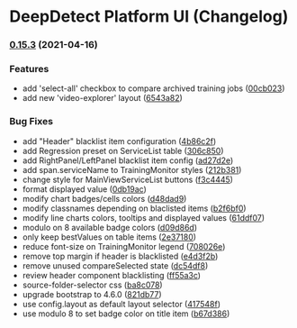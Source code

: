 # DeepDetect Platform UI (Changelog)

### [0.15.3](https://github.com/jolibrain/platform_ui/compare/v0.15.2...v0.15.3) (2021-04-16)


### Features

* add 'select-all' checkbox to compare archived training jobs ([00cb023](https://github.com/jolibrain/platform_ui/commit/00cb02388894fefe52df0ba10875fb784ff0c31a))
* add new 'video-explorer' layout ([6543a82](https://github.com/jolibrain/platform_ui/commit/6543a827393f5b53a0d2c6e3ea6dafe666c335f6))


### Bug Fixes

* add "Header" blacklist item configuration ([4b86c2f](https://github.com/jolibrain/platform_ui/commit/4b86c2f5eea1c4741b0fef08ecff0f31f2d87e33))
* add Regression preset on ServiceList table ([306c850](https://github.com/jolibrain/platform_ui/commit/306c850fc53bc04ecf8384335f74f479d2c63d79))
* add RightPanel/LeftPanel blacklist item config ([ad27d2e](https://github.com/jolibrain/platform_ui/commit/ad27d2e40f9625bd985606300888ec0bfaed026c))
* add span.serviceName to TrainingMonitor styles ([212b381](https://github.com/jolibrain/platform_ui/commit/212b381a859998f4444145a857716aed3262c09e))
* change style for MainViewServiceList buttons ([f3c4445](https://github.com/jolibrain/platform_ui/commit/f3c4445032dddfd1ef5adcd597ac2f7bda593b85))
* format displayed value ([0db19ac](https://github.com/jolibrain/platform_ui/commit/0db19acd4917e2aaf7ed82d72fe49e6922ac8ae2))
* modify chart badges/cells colors ([d48dad9](https://github.com/jolibrain/platform_ui/commit/d48dad9cfd83a362a949c763ca701319722ab44c))
* modify classnames depending on blaclisted items ([b2f6bf0](https://github.com/jolibrain/platform_ui/commit/b2f6bf0d9bc7102161f1bad3450632680fe44147))
* modify line charts colors, tooltips and displayed values ([61ddf07](https://github.com/jolibrain/platform_ui/commit/61ddf07d1c41bd22515cf975891d721b36a8d075))
* modulo on 8 available badge colors ([d09d86d](https://github.com/jolibrain/platform_ui/commit/d09d86d04de7f3bec7679b2c7c14b8c34a8d58bc))
* only keep bestValues on table items ([2e37180](https://github.com/jolibrain/platform_ui/commit/2e37180cf97a06c7487ff72c358d167a6c5bfaf0))
* reduce font-size on TrainingMonitor legend ([708026e](https://github.com/jolibrain/platform_ui/commit/708026e47f4dbf00e6fb092ea16da63ef78aeeb9))
* remove top margin if header is blacklisted ([e4d3f2b](https://github.com/jolibrain/platform_ui/commit/e4d3f2bcdb00b054f9362809b89c539c7edd5321))
* remove unused compareSelected state ([dc54df8](https://github.com/jolibrain/platform_ui/commit/dc54df8cbbaa04ff0767100e14ab59b8949a8555))
* review header component blacklisting ([ff55a3c](https://github.com/jolibrain/platform_ui/commit/ff55a3cada262b2ef93267d96a62b1e896096672))
* source-folder-selector css ([ba8c078](https://github.com/jolibrain/platform_ui/commit/ba8c078d68d7f1601443dd7b13bfbbfc79f73065))
* upgrade bootstrap to 4.6.0 ([821db77](https://github.com/jolibrain/platform_ui/commit/821db77aa69fa05785bec404d1c1d4c2bbff2d6e))
* use config.layout as default layout selector ([417548f](https://github.com/jolibrain/platform_ui/commit/417548f4280507198334d0fda1bd242b30d0bdfa))
* use modulo 8 to set badge color on title item ([b67d386](https://github.com/jolibrain/platform_ui/commit/b67d386e1bf559cf63c6ea75eeb52d72beaac4ee))
